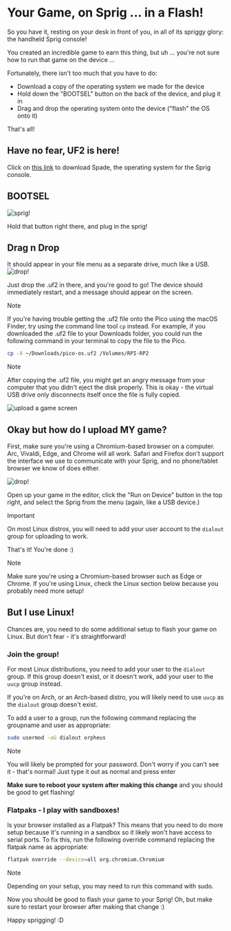# Your Game, on Sprig ... in a Flash!

So you have it, resting on your desk in front of you, in all of its spriggy glory: the handheld Sprig console!

You created an incredible game to earn this thing, but uh ... you're not sure how to run that game on the device ...

Fortunately, there isn't too much that you have to do:

- Download a copy of the operating system we made for the device
- Hold down the "BOOTSEL" button on the back of the device, and plug it in
- Drag and drop the operating system onto the device ("flash" the OS onto it)

That's all!

## Have no fear, UF2 is here!

Click on [this link](https://sprig.hackclub.com/pico-os.uf2) to download Spade, the operating system for the Sprig console.

## BOOTSEL

![sprig!](./assets/sprig.png)

Hold that button right there, and plug in the sprig!

## Drag n Drop

It should appear in your file menu as a separate drive, much like a USB.
![drop!](./assets/drag_n_drop.png)

Just drop the .uf2 in there, and you're good to go! The device should immediately restart, and a message should appear on the screen.

> [!NOTE]
> If you're having trouble getting the .uf2 file onto the Pico using the macOS Finder, try using the command line tool `cp` instead.
> For example, if you downloaded the .uf2 file to your Downloads folder, you could run the following command in your terminal to copy the file to the Pico.
> ```sh
> cp -X ~/Downloads/pico-os.uf2 /Volumes/RPI-RP2
> ```

> [!NOTE]
> After copying the .uf2 file, you might get an angry message from your computer that you didn't eject the disk properly.
> This is okay - the virtual USB drive only disconnects itself once the file is fully copied. 

![upload a game screen](./assets/default_screen.jpg)

## Okay but how do I upload MY game?

First, make sure you're using a Chromium-based browser on a computer. Arc, Vivaldi, Edge, and Chrome will all work.
Safari and Firefox don't support the interface we use to communicate with your Sprig, and no phone/tablet browser we know of does either.

![drop!](https://doggo.ninja/lRotxY.png)

Open up your game in the editor, click the "Run on Device" button in the top right, and select the Sprig from the menu (again, like a USB device.)

> [!IMPORTANT]
> On most Linux distros, you will need to add your user account to the `dialout` group for uploading to work. 

That's it! You're done :)

> [!NOTE]
> Make sure you're using a Chromium-based browser such as Edge or Chrome.
> If you're using Linux, check the Linux section below because you probably need more setup!


## But I use Linux!

Chances are, you need to do some additional setup to flash your game on Linux. But don't fear - it's straightforward!

### Join the group!

For most Linux distributions, you need to add your user to the `dialout` group. If this group doesn't exist, or it doesn't work, add your user to the `uucp` group instead.

If you're on Arch, or an Arch-based distro, you will likely need to use `uucp` as the `dialout` group doesn't exist.

To add a user to a group, run the following command replacing the groupname and user as appropriate:
```sh
sudo usermod -aG dialout orpheus
```
> [!NOTE]
> You will likely be prompted for your password. Don't worry if you can't see it - that's normal! Just type it out as normal and press enter

**Make sure to reboot your system after making this change** and you should be good to get flashing!

### Flatpaks - I play with sandboxes!

Is your browser installed as a Flatpak? This means that you need to do more setup because it's running in a sandbox so it likely won't have access to serial ports. To fix this, run the following override command replacing the flatpak name as appropriate:

```sh
flatpak override --device=all org.chromium.Chromium
```
> [!NOTE]
> Depending on your setup, you may need to run this command with sudo.

Now you should be good to flash your game to your Sprig! Oh, but make sure to restart your browser after making that change :)

Happy sprigging! :D
